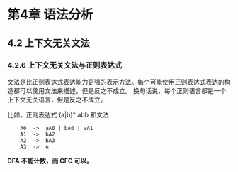 # 第4章 语法分析

## 4.2 上下文无关文法

### 4.2.6 上下文无关文法与正则表达式

文法是比正则表达式表达能力更强的表示方法。每个可能使用正则表达式表达的构造都可以使用文法来描述，但是反之不成立。
换句话说，每个正则语言都是一个上下文无关语言，但是反之不成立。

比如，正则表达式 (a|b)* abb 和文法
```
    A0  ->  aA0 | bA0 | aA1
    A1  ->  bA2
    A2  ->  bA3
    A3  ->  ∊
```

**DFA 不能计数，而 CFG 可以。**
